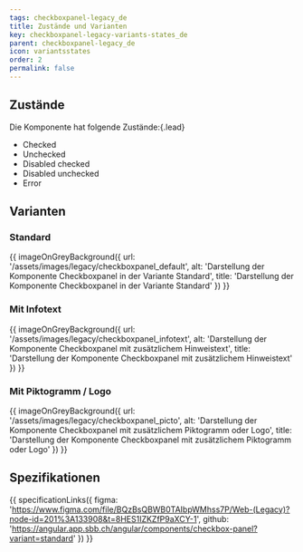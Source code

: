 ```yaml
---
tags: checkboxpanel-legacy_de
title: Zustände und Varianten
key: checkboxpanel-legacy-variants-states_de
parent: checkboxpanel-legacy_de
icon: variantsstates
order: 2
permalink: false  
---
```


## Zustände
Die Komponente hat folgende Zustände:{.lead}
* Checked
* Unchecked
* Disabled checked
* Disabled unchecked
* Error

## Varianten

### Standard
{{ imageOnGreyBackground({
  url: '/assets/images/legacy/checkboxpanel_default',
  alt: 'Darstellung der Komponente Checkboxpanel in der Variante Standard',
  title: 'Darstellung der Komponente Checkboxpanel in der Variante Standard'
}) }}

### Mit Infotext
{{ imageOnGreyBackground({
  url: '/assets/images/legacy/checkboxpanel_infotext',
  alt: 'Darstellung der Komponente Checkboxpanel mit zusätzlichem Hinweistext',
  title: 'Darstellung der Komponente Checkboxpanel mit zusätzlichem Hinweistext'
}) }}

### Mit Piktogramm / Logo
{{ imageOnGreyBackground({
  url: '/assets/images/legacy/checkboxpanel_picto',
  alt: 'Darstellung der Komponente Checkboxpanel mit zusätzlichem Piktogramm oder Logo',
  title: 'Darstellung der Komponente Checkboxpanel mit zusätzlichem Piktogramm oder Logo'
}) }}

## Spezifikationen
{{ specificationLinks({
  figma: 'https://www.figma.com/file/BQzBsQBWB0TAIbpWMhss7P/Web-(Legacy)?node-id=201%3A133908&t=8HES1IZKZfP9aXCY-1',
  github: 'https://angular.app.sbb.ch/angular/components/checkbox-panel?variant=standard'
}) }}
